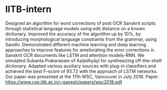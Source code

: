 # IITB-intern

Designed an algorithm for word corrections of post OCR Sanskrit scripts through statistical language models using edit distance on a known dictionary. Improved the accuracy of the algorithm up by 10%, by introducing morphological language constraints from the grammar, using Sandhi.
Demonstrated different machine learning and deep learning approaches to improve features for ameliorating the error corrections in Sanskrit OCR documents like LSTM and attention models-RNN. We simulated Subanta Prakaraṇam of Aṣṭādhyāyī for synthesizing off-the-shelf dictionary. Adapted various auxiliary sources with plug-in classifiers and achieved the best F-score of 93.72 with the approach of LSTM networks. Our paper was presented at the 17th WSC, Vancouver in July 2018. 
Paper: https://www.cse.iitb.ac.in/~ganesh/papers/wsc2018.pdf
